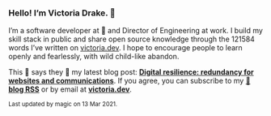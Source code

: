 ### Hello! I’m Victoria Drake. 👋

I’m a software developer at 💜 and Director of Engineering at work. I build my skill stack in public and share open source knowledge through the 121584 words I’ve written on [victoria.dev](https://victoria.dev). I hope to encourage people to learn openly and fearlessly, with wild child-like abandon.

This 🦔 says they 👏 my latest blog post: **[Digital resilience: redundancy for websites and communications](https://victoria.dev/blog/digital-resilience-redundancy-for-websites-and-communications/)**. If you agree, you can subscribe to my [📡 **blog RSS**](https://victoria.dev/index.xml) or by email at [**victoria.dev**](https://victoria.dev).

<sub>Last updated by magic on 13 Mar 2021.</sub>
